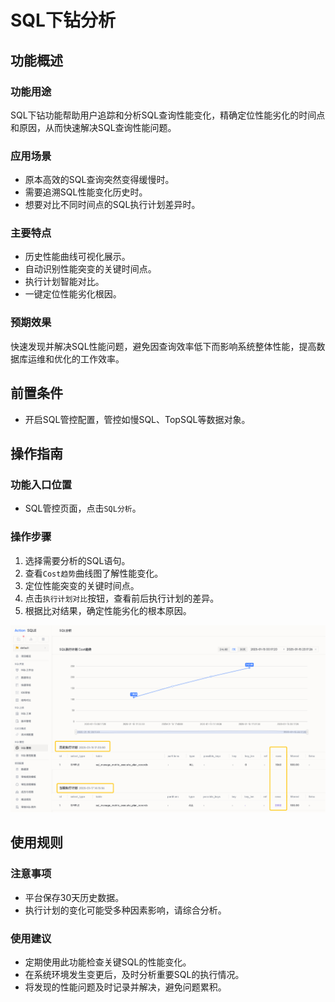 
# SQL下钻分析

## 功能概述

### 功能用途
SQL下钻功能帮助用户追踪和分析SQL查询性能变化，精确定位性能劣化的时间点和原因，从而快速解决SQL查询性能问题。

### 应用场景
- 原本高效的SQL查询突然变得缓慢时。
- 需要追溯SQL性能变化历史时。
- 想要对比不同时间点的SQL执行计划差异时。

### 主要特点
- 历史性能曲线可视化展示。
- 自动识别性能突变的关键时间点。
- 执行计划智能对比。
- 一键定位性能劣化根因。

### 预期效果
快速发现并解决SQL性能问题，避免因查询效率低下而影响系统整体性能，提高数据库运维和优化的工作效率。



## 前置条件
- 开启SQL管控配置，管控如慢SQL、TopSQL等数据对象。



## 操作指南

### 功能入口位置
- SQL管控页面，点击`SQL分析`。

### 操作步骤
1. 选择需要分析的SQL语句。
2. 查看`Cost趋势`曲线图了解性能变化。
3. 定位性能突变的关键时间点。
4. 点击`执行计划对比`按钮，查看前后执行计划的差异。
5. 根据比对结果，确定性能劣化的根本原因。

![drilldown](img/drilldown.png)


## 使用规则

### 注意事项
- 平台保存30天历史数据。
- 执行计划的变化可能受多种因素影响，请综合分析。

### 使用建议
- 定期使用此功能检查关键SQL的性能变化。
- 在系统环境发生变更后，及时分析重要SQL的执行情况。
- 将发现的性能问题及时记录并解决，避免问题累积。


